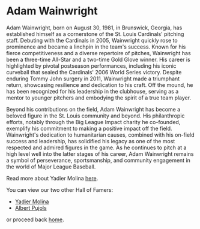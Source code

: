 # Adam Wainwright

Adam Wainwright, born on August 30, 1981, in Brunswick, Georgia, has established himself as a cornerstone of the St. Louis Cardinals' pitching staff. Debuting with the Cardinals in 2005, Wainwright quickly rose to prominence and became a linchpin in the team's success. Known for his fierce competitiveness and a diverse repertoire of pitches, Wainwright has been a three-time All-Star and a two-time Gold Glove winner. His career is highlighted by pivotal postseason performances, including his iconic curveball that sealed the Cardinals' 2006 World Series victory. Despite enduring Tommy John surgery in 2011, Wainwright made a triumphant return, showcasing resilience and dedication to his craft. Off the mound, he has been recognized for his leadership in the clubhouse, serving as a mentor to younger pitchers and embodying the spirit of a true team player.

Beyond his contributions on the field, Adam Wainwright has become a beloved figure in the St. Louis community and beyond. His philanthropic efforts, notably through the Big League Impact charity he co-founded, exemplify his commitment to making a positive impact off the field. Wainwright's dedication to humanitarian causes, combined with his on-field success and leadership, has solidified his legacy as one of the most respected and admired figures in the game. As he continues to pitch at a high level well into the latter stages of his career, Adam Wainwright remains a symbol of perseverance, sportsmanship, and community engagement in the world of Major League Baseball.

Read more about Yadier Molina [here](https://en.wikipedia.org/wiki/Adam_Wainwright).

You can view our two other Hall of Famers:
- [Yadier Molina](https://github.com/wardenevanMU/IT1600MarkdownPages/blob/Master/YadierMolina.md)
- [Albert Pujols](https://github.com/wardenevanMU/IT1600MarkdownPages/blob/Master/AlbertPujols.md)

or proceed back [home](https://github.com/wardenevanMU/IT1600MarkdownPages/blob/Master/README.md).
